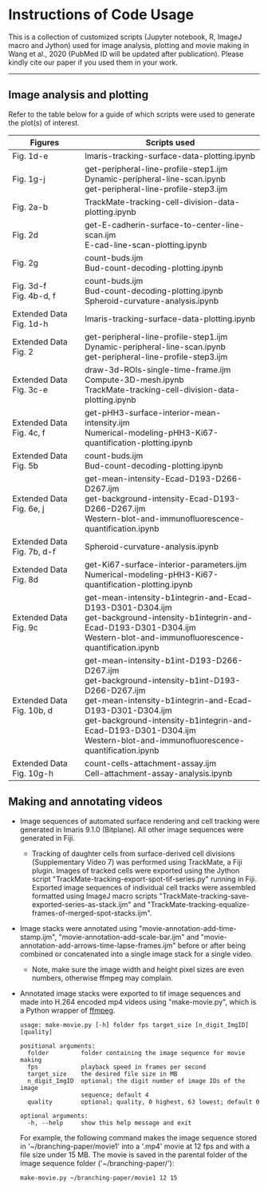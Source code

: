 # Instructions of Code Usage
This is a collection of customized scripts (Jupyter notebook, R, ImageJ macro and Jython) used for image analysis, plotting and movie making in Wang et al., 2020 (PubMed ID will be updated after publication). Please kindly cite our paper if you used them in your work.

---
## Image analysis and plotting

Refer to the table below for a guide of which scripts were used to generate the plot(s) of interest.

| Figures | Scripts used |
|---|---|
| Fig. 1d-e | Imaris-tracking-surface-data-plotting.ipynb |
| Fig. 1g-j | get-peripheral-line-profile-step1.ijm <br> Dynamic-peripheral-line-scan.ipynb <br> get-peripheral-line-profile-step3.ijm |
| Fig. 2a-b | TrackMate-tracking-cell-division-data-plotting.ipynb |
| Fig. 2d | get-E-cadherin-surface-to-center-line-scan.ijm <br> E-cad-line-scan-plotting.ipynb |
| Fig. 2g | count-buds.ijm <br> Bud-count-decoding-plotting.ipynb |
| Fig. 3d-f <br> Fig. 4b-d, f | count-buds.ijm <br> Bud-count-decoding-plotting.ipynb <br> Spheroid-curvature-analysis.ipynb |
| Extended Data Fig. 1d-h | Imaris-tracking-surface-data-plotting.ipynb |
| Extended Data Fig. 2 | get-peripheral-line-profile-step1.ijm <br> Dynamic-peripheral-line-scan.ipynb <br> get-peripheral-line-profile-step3.ijm |
| Extended Data Fig. 3c-e | draw-3d-ROIs-single-time-frame.ijm <br> Compute-3D-mesh.ipynb <br> TrackMate-tracking-cell-division-data-plotting.ipynb |
| Extended Data Fig. 4c, f | get-pHH3-surface-interior-mean-intensity.ijm <br> Numerical-modeling-pHH3-Ki67-quantification-plotting.ipynb |
| Extended Data Fig. 5b | count-buds.ijm <br> Bud-count-decoding-plotting.ipynb |
| Extended Data Fig. 6e, j | get-mean-intensity-Ecad-D193-D266-D267.ijm <br> get-background-intensity-Ecad-D193-D266-D267.ijm <br> Western-blot-and-immunofluorescence-quantification.ipynb |
| Extended Data Fig. 7b, d-f | Spheroid-curvature-analysis.ipynb |
| Extended Data Fig. 8d | get-Ki67-surface-interior-parameters.ijm <br> Numerical-modeling-pHH3-Ki67-quantification-plotting.ipynb |
| Extended Data Fig. 9c | get-mean-intensity-b1integrin-and-Ecad-D193-D301-D304.ijm <br> get-background-intensity-b1integrin-and-Ecad-D193-D301-D304.ijm <br> Western-blot-and-immunofluorescence-quantification.ipynb |
| Extended Data Fig. 10b, d | get-mean-intensity-b1int-D193-D266-D267.ijm <br> get-background-intensity-b1int-D193-D266-D267.ijm <br> get-mean-intensity-b1integrin-and-Ecad-D193-D301-D304.ijm <br> get-background-intensity-b1integrin-and-Ecad-D193-D301-D304.ijm <br> Western-blot-and-immunofluorescence-quantification.ipynb |
| Extended Data Fig. 10g-h | count-cells-attachment-assay.ijm <br> Cell-attachment-assay-analysis.ipynb |

## Making and annotating videos

- Image sequences of automated surface rendering and cell tracking were generated in Imaris 9.1.0 (Bitplane). All other image sequences were generated in Fiji.

  - Tracking of daughter cells from surface-derived cell divisions (Supplementary Video 7) was performed using TrackMate, a Fiji plugin. Images of tracked cells were exported using the Jython script "TrackMate-tracking-export-spot-tif-series.py" running in Fiji. Exported image sequences of individual cell tracks were assembled formatted using ImageJ macro scripts "TrackMate-tracking-save-exported-series-as-stack.ijm" and "TrackMate-tracking-equalize-frames-of-merged-spot-stacks.ijm".


- Image stacks were annotated using "movie-annotation-add-time-stamp.ijm", "movie-annotation-add-scale-bar.ijm" and "movie-annotation-add-arrows-time-lapse-frames.ijm" before or after being combined or concatenated into a single image stack for a single video.

  - Note, make sure the image width and height pixel sizes are even numbers, otherwise ffmpeg may complain.


- Annotated image stacks were exported to tif image sequences and made into H.264 encoded mp4 videos using "make-movie.py", which is a Python wrapper of [ffmpeg](https://www.ffmpeg.org/).

  ```
  usage: make-movie.py [-h] folder fps target_size [n_digit_ImgID] [quality]

  positional arguments:
    folder         folder containing the image sequence for movie making
    fps            playback speed in frames per second
    target_size    the desired file size in MB
    n_digit_ImgID  optional; the digit number of image IDs of the image
                   sequence; default 4
    quality        optional; quality, 0 highest, 63 lowest; default 0

  optional arguments:
    -h, --help     show this help message and exit
  ```

  For example, the following command makes the image sequence stored in '\~/branching-paper/movie1' into a '.mp4' movie at 12 fps and with a file size under 15 MB. The movie is saved in the parental folder of the image sequence folder ('\~/branching-paper/'):
  ```shell
  make-movie.py ~/branching-paper/movie1 12 15
  ```
